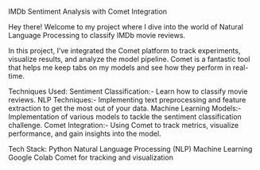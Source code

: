 IMDb Sentiment Analysis with Comet Integration

Hey there! 
Welcome to my project where I dive into the world of Natural Language Processing to classify IMDb movie reviews.

In this project, I’ve integrated the Comet platform to track experiments, visualize results, and analyze the model pipeline. 
Comet is a fantastic tool that helps me keep tabs on my models and see how they perform in real-time.

Techniques Used:
Sentiment Classification:- Learn how to classify movie reviews.
NLP Techniques:- Implementing text preprocessing and feature extraction to get the most out of your data.
Machine Learning Models:- Implementation of various models to tackle the sentiment classification challenge.
Comet Integration:- Using Comet to track metrics, visualize performance, and gain insights into the model.

Tech Stack:
Python
Natural Language Processing (NLP)
Machine Learning
Google Colab
Comet for tracking and visualization
